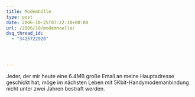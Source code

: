 ```yaml
---
title: Modemhölle
type: post
date: 2006-10-25T07:22:18+00:00
url: /2006/10/modemhoelle/
dsq_thread_id:
  - "3425722920"




---
```

Jeder, der mir heute eine 6.4MB große Email an meine Hauptadresse geschickt hat, möge im nächsten Leben mit 5Kbit-Handymodemanbindung nicht unter zwei Jahren bestraft werden.
